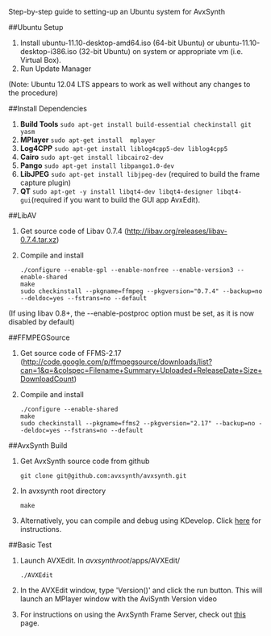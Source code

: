 Step-by-step guide to setting-up an Ubuntu system for AvxSynth 

##Ubuntu Setup
  1. Install ubuntu-11.10-desktop-amd64.iso (64-bit Ubuntu) or ubuntu-11.10-desktop-i386.iso (32-bit Ubuntu) on system or appropriate vm (i.e. Virtual Box).
  1. Run Update Manager

(Note: Ubuntu 12.04 LTS appears to work as well without any changes to the procedure)

##Install Dependencies

  1. **Build Tools**  `sudo apt-get install build-essential checkinstall git yasm`
  1. **MPlayer** `sudo apt-get install  mplayer`
  1. **Log4CPP** `sudo apt-get install liblog4cpp5-dev liblog4cpp5`
  1. **Cairo** `sudo apt-get install libcairo2-dev`
  1. **Pango** `sudo apt-get install libpango1.0-dev`
  1. **LibJPEG** `sudo apt-get install libjpeg-dev` (required to build the frame capture plugin)
  1. **QT** `sudo apt-get -y install libqt4-dev libqt4-designer libqt4-gui`(required if you want to build the GUI app AvxEdit).



##LibAV
 1. Get source code of Libav 0.7.4 (http://libav.org/releases/libav-0.7.4.tar.xz)
 1. Compile and install

        ./configure --enable-gpl --enable-nonfree --enable-version3 --enable-shared
        make
        sudo checkinstall --pkgname=ffmpeg --pkgversion="0.7.4" --backup=no --deldoc=yes --fstrans=no --default

(If using libav 0.8+, the --enable-postproc option must be set, as it is now disabled by default)

##FFMPEGSource
 1. Get source code of FFMS-2.17 (http://code.google.com/p/ffmpegsource/downloads/list?can=1&q=&colspec=Filename+Summary+Uploaded+ReleaseDate+Size+DownloadCount)
 1. Compile and install

        ./configure --enable-shared
        make
        sudo checkinstall --pkgname=ffms2 --pkgversion="2.17" --backup=no --deldoc=yes --fstrans=no --default

##AvxSynth Build
  1. Get AvxSynth source code from github

         git clone git@github.com:avxsynth/avxsynth.git

  1. In avxsynth root directory

         make

  1. Alternatively, you can compile and debug using KDevelop. Click [here](https://github.com/avxsynth/avxsynth/wiki/Using-KDevelop) for instructions.


##Basic Test
  1. Launch AVXEdit. In $avxsynthroot$/apps/AVXEdit/

         ./AVXEdit

  1. In the AVXEdit window, type 'Version()' and click the run button. This will launch an MPlayer window with the AviSynth Version video

  1. For instructions on using the AvxSynth Frame Server, check out [this](https://github.com/avxsynth/avxsynth/wiki/AvxSynth-Frame-Server) page.